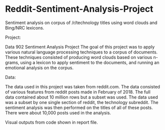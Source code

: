 # Reddit-Sentiment-Analysis-Project
Sentiment analysis on corpus of /r/technology titles using word clouds and Bing/NRC lexicons.

Project:

Data 902 Sentiment Analysis Project
The goal of this project was to apply various natural language processing techniques to a corpus of documents. 
These techniques consisted of producing word clouds based on various n-grams, using a lexicon to apply sentiment
to the documents, and running an emotional analysis on the corpus.

Data:

The data used in this project was taken from reddit.com. The data consisted of various features from reddit posts 
made in February of 2018. The full data contained about 10 million rows but a subset was used. The data used was a
subset by one single section of reddit, the technology subreddit. The sentiment analysis was then performed on the 
titles of all of these posts. There were about 10,000 posts used in the analysis.

Visual outputs from code shown in report file.
